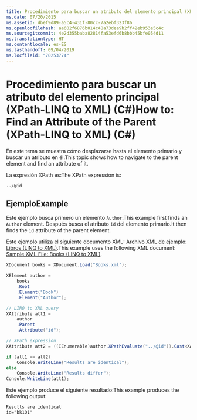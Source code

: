 ```yaml
---
title: Procedimiento para buscar un atributo del elemento principal (XPath-LINQ to XML) (C#)
ms.date: 07/20/2015
ms.assetid: dbef9d89-a5c4-431f-80cc-7a2ebf323f86
ms.openlocfilehash: aa602f6876b014c48a73dea9b2ff42eb953e5c4c
ms.sourcegitcommit: 4e2d355baba82814fa53efd6b8bbb45bfe054d11
ms.translationtype: HT
ms.contentlocale: es-ES
ms.lasthandoff: 09/04/2019
ms.locfileid: "70253774"
---
```

# <a name="how-to-find-an-attribute-of-the-parent-xpath-linq-to-xml-c"></a><span data-ttu-id="05b41-102">Procedimiento para buscar un atributo del elemento principal (XPath-LINQ to XML) (C#)</span><span class="sxs-lookup"><span data-stu-id="05b41-102">How to: Find an Attribute of the Parent (XPath-LINQ to XML) (C#)</span></span>

<span data-ttu-id="05b41-103">En este tema se muestra cómo desplazarse hasta el elemento primario y buscar un atributo en él.</span><span class="sxs-lookup"><span data-stu-id="05b41-103">This topic shows how to navigate to the parent element and find an attribute of it.</span></span>

<span data-ttu-id="05b41-104">La expresión XPath es:</span><span class="sxs-lookup"><span data-stu-id="05b41-104">The XPath expression is:</span></span>

`../@id`

## <a name="example"></a><span data-ttu-id="05b41-105">Ejemplo</span><span class="sxs-lookup"><span data-stu-id="05b41-105">Example</span></span>

<span data-ttu-id="05b41-106">Este ejemplo busca primero un elemento `Author`.</span><span class="sxs-lookup"><span data-stu-id="05b41-106">This example first finds an `Author` element.</span></span> <span data-ttu-id="05b41-107">Después busca el atributo `id` del elemento primario.</span><span class="sxs-lookup"><span data-stu-id="05b41-107">It then finds the `id` attribute of the parent element.</span></span>

<span data-ttu-id="05b41-108">Este ejemplo utiliza el siguiente documento XML: [Archivo XML de ejemplo: Libros (LINQ to XML)](./sample-xml-file-books-linq-to-xml.md).</span><span class="sxs-lookup"><span data-stu-id="05b41-108">This example uses the following XML document: [Sample XML File: Books (LINQ to XML)](./sample-xml-file-books-linq-to-xml.md).</span></span>

```csharp
XDocument books = XDocument.Load("Books.xml");

XElement author =
    books
    .Root
    .Element("Book")
    .Element("Author");

// LINQ to XML query
XAttribute att1 =
    author
    .Parent
    .Attribute("id");

// XPath expression
XAttribute att2 = ((IEnumerable)author.XPathEvaluate("../@id")).Cast<XAttribute>().First();

if (att1 == att2)
    Console.WriteLine("Results are identical");
else
    Console.WriteLine("Results differ");
Console.WriteLine(att1);
```

<span data-ttu-id="05b41-109">Este ejemplo produce el siguiente resultado:</span><span class="sxs-lookup"><span data-stu-id="05b41-109">This example produces the following output:</span></span>

```output
Results are identical
id="bk101"
```
